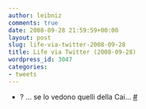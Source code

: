 ```yaml
---
author: leibniz
comments: true
date: 2008-09-28 21:59:59+00:00
layout: post
slug: life-via-twitter-2008-09-28
title: Life via Twitter (2008-09-28)
wordpress_id: 3047
categories:
- tweets
---
```



	
  * ? ... se lo vedono quelli della Cai... [#](http://twitter.com/leibniz/statuses/938205215)



